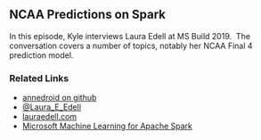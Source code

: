 ## NCAA Predictions on Spark

In this episode, Kyle interviews Laura Edell at MS Build 2019.  The conversation covers a number of topics, notably her NCAA Final 4 prediction model.

### Related Links

* [annedroid on github](https://github.com/annedroid)
* [@Laura_E_Edell](https://twitter.com/laura_e_edell)
* [lauraedell.com](https://lauraedell.com)
* [Microsoft Machine Learning for Apache Spark](http://aka.ms/spark)

